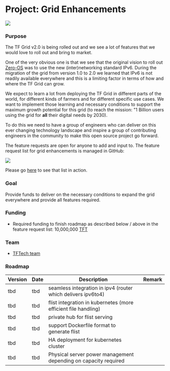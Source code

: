 # Project: Grid Enhancements

![](threefold__cap2layer.png  )

### Purpose

The TF Grid v2.0 is being rolled out and we see a lot of features that we would love to roll out and bring to market.  

One of the very obvious one is that we see that the original vision to roll out [Zero-OS](https://github.com/threefoldtech/zos) was to use the new (inter)networking standard IPv6.  During the migration of the grid from version 1.0 to 2.0 we learned that IPv6 is not readily available everywhere and this is a limiting factor in terms of how and where the TF Grid can grow.

We expect to learn a lot from deploying the TF Grid in different parts of the world, for different kinds of farmers and for different specific use cases.  We want to implement those learning and necessary conditions to support the maximum growth potential for this grid (to reach the mission: "1 Billion users using the grid for **all** their digital needs by 2030).

To do this we need to have a group of engineers who can deliver on this ever changing technology landscape and inspire a group of contributing engineers in the community to make this open source project go forward.

The feature requests are open for anyone to add and input to. The feature request list for grid enhancements is managed in GitHub:

![](threefold__github_feature_requests.png  )

Please go [here](https://github.com/threefoldtech/home/issues?q=is%3Aopen+is%3Aissue+label%3Atype_feature) to see that list in action.

### Goal

Provide funds to deliver on the necessary conditions to expand the grid everywhere and provide all features required.

### Funding

- Required funding to finish roadmap as described below / above in the feature request list: 10,000,000 [TFT](threefold__threefold_token)

### Team

- [TFTech team](https://threefold.tech/)

### Roadmap

| Version         | Date   | Description | Remark |
|:-------------|--------|-------------|-----------------|
| tbd |  tbd | seamless integration in ipv4 (router which delivers ipv6to4) |  |
| tbd |  tbd | flist integration in kubernetes (more efficient file handling) |  |
| tbd |  tbd | private hub for flist serving |  |
| tbd |  tbd | support Dockerfile format to generate flist |  |
| tbd |  tbd | HA deployment for kubernetes cluster |  |
| tbd |  tbd | Physical server power management depending on capacity required |  |

